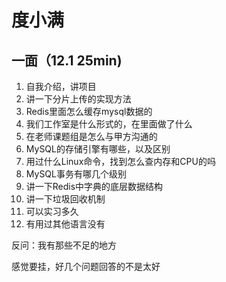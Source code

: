 # 度小满

## 一面（12.1  25min)

1. 自我介绍，讲项目
2. 讲一下分片上传的实现方法
3. Redis里面怎么缓存mysql数据的
4. 我们工作室是什么形式的，在里面做了什么
5. 在老师课题组是怎么与甲方沟通的
6. MySQL的存储引擎有哪些，以及区别
7. 用过什么Linux命令，找到怎么查内存和CPU的吗
8. MySQL事务有哪几个级别
9. 讲一下Redis中字典的底层数据结构
10. 讲一下垃圾回收机制
11. 可以实习多久
12. 有用过其他语言没有

反问：我有那些不足的地方

感觉要挂，好几个问题回答的不是太好